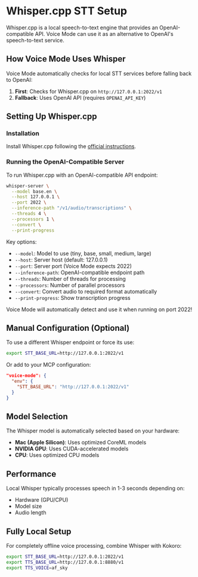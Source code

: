 # Whisper.cpp STT Setup

Whisper.cpp is a local speech-to-text engine that provides an OpenAI-compatible API. Voice Mode can use it as an alternative to OpenAI's speech-to-text service.

## How Voice Mode Uses Whisper

Voice Mode automatically checks for local STT services before falling back to OpenAI:

1. **First**: Checks for Whisper.cpp on `http://127.0.0.1:2022/v1`
2. **Fallback**: Uses OpenAI API (requires `OPENAI_API_KEY`)

## Setting Up Whisper.cpp

### Installation

Install Whisper.cpp following the [official instructions](https://github.com/ggerganov/whisper.cpp).

### Running the OpenAI-Compatible Server

To run Whisper.cpp with an OpenAI-compatible API endpoint:

```bash
whisper-server \
  --model base.en \
  --host 127.0.0.1 \
  --port 2022 \
  --inference-path "/v1/audio/transcriptions" \
  --threads 4 \
  --processors 1 \
  --convert \
  --print-progress
```

Key options:
- `--model`: Model to use (tiny, base, small, medium, large)
- `--host`: Server host (default: 127.0.0.1)
- `--port`: Server port (Voice Mode expects 2022)
- `--inference-path`: OpenAI-compatible endpoint path
- `--threads`: Number of threads for processing
- `--processors`: Number of parallel processors
- `--convert`: Convert audio to required format automatically
- `--print-progress`: Show transcription progress

Voice Mode will automatically detect and use it when running on port 2022!

## Manual Configuration (Optional)

To use a different Whisper endpoint or force its use:

```bash
export STT_BASE_URL=http://127.0.0.1:2022/v1
```

Or add to your MCP configuration:
```json
"voice-mode": {
  "env": {
    "STT_BASE_URL": "http://127.0.0.1:2022/v1"
  }
}
```

## Model Selection

The Whisper model is automatically selected based on your hardware:
- **Mac (Apple Silicon)**: Uses optimized CoreML models
- **NVIDIA GPU**: Uses CUDA-accelerated models
- **CPU**: Uses optimized CPU models

## Performance

Local Whisper typically processes speech in 1-3 seconds depending on:
- Hardware (GPU/CPU)
- Model size
- Audio length

## Fully Local Setup

For completely offline voice processing, combine Whisper with Kokoro:

```bash
export STT_BASE_URL=http://127.0.0.1:2022/v1
export TTS_BASE_URL=http://127.0.0.1:8880/v1
export TTS_VOICE=af_sky
```